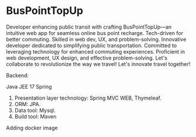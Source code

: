 # BusPointTopUp
Developer enhancing public transit with crafting BusPointTopUp—an intuitive web app for seamless online bus point recharge. 
Tech-driven for better commuting. Skilled in web dev, UX, and problem-solving. 
Innovative developer dedicated to simplifying public transportation. 
Committed to leveraging technology for enhanced commuting experiences. 
Proficient in web development, UX design, and effective problem-solving. 
Let's collaborate to revolutionize the way we travel!
Let's innovate travel together!


Backend:

Java 
JEE 17
Spring

1. Presentation layer technology: Spring MVC WEB, Thymeleaf.
2. ORM: JPA.
3. Data tool: Mysql.
4. Build tool: Maven



Adding docker image
